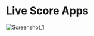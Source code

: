 # Live Score Apps
![Screenshot_1](https://github.com/user-attachments/assets/c8503509-daf7-43e8-8e55-d972a4e720aa)
